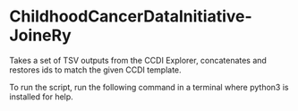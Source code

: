 # ChildhoodCancerDataInitiative-JoineRy
Takes a set of TSV outputs from the CCDI Explorer, concatenates and restores ids to match the given CCDI template.

To run the script, run the following command in a terminal where python3 is installed for help.


